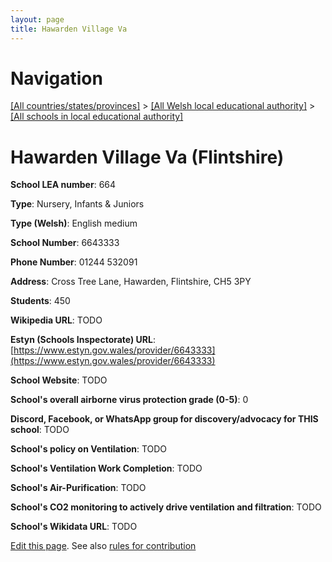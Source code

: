 ```yaml
---
layout: page
title: Hawarden Village Va
---
```

# Navigation

[[All countries/states/provinces]](../../..) > [[All Welsh local educational authority]](../..) > [[All schools in local educational authority]](..)

# Hawarden Village Va (Flintshire)

**School LEA number**: 664

**Type**: Nursery, Infants & Juniors

**Type (Welsh)**: English medium

**School Number**: 6643333

**Phone Number**: 01244 532091

**Address**: Cross Tree Lane, Hawarden, Flintshire, CH5 3PY

**Students**: 450

**Wikipedia URL**: TODO

**Estyn (Schools Inspectorate) URL**: [https://www.estyn.gov.wales/provider/6643333](https://www.estyn.gov.wales/provider/6643333)

**School Website**: TODO

**School's overall airborne virus protection grade (0-5)**: 0

**Discord, Facebook, or WhatsApp group for discovery/advocacy for THIS school**: TODO

**School's policy on Ventilation**: TODO

**School's Ventilation Work Completion**: TODO

**School's Air-Purification**: TODO

**School's CO2 monitoring to actively drive ventilation and filtration**: TODO

**School's Wikidata URL**: TODO




[Edit this page](https://github.com/VentilationProject/Wales/edit/prif/./Flintshire/Hawarden_Village_Va.md). See also [rules for contribution](../../../contribution-rules/)